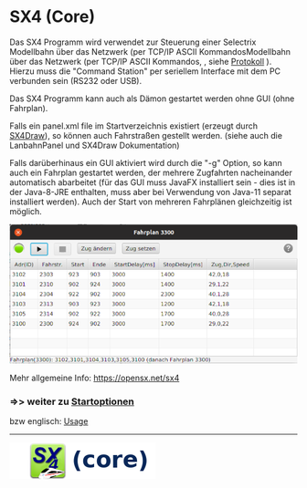 # SX4 (Core)

Das SX4 Programm wird verwendet zur Steuerung einer Selectrix 
Modellbahn über das Netzwerk (per TCP/IP ASCII KommandosModellbahn über das Netzwerk (per TCP/IP ASCII Kommandos, 
, 
siehe [Protokoll](20-protocol.md)
). Hierzu muss die 
"Command Station" per seriellem Interface mit dem PC verbunden sein (RS232 oder USB).

Das SX4 Programm kann auch als Dämon gestartet werden ohne GUI (ohne Fahrplan).

Falls ein panel.xml file im Startverzeichnis existiert 
(erzeugt durch [SX4Draw](https://michael71.github.io/SX4Draw)), 
so können auch Fahrstraßen gestellt werden.
(siehe auch die LanbahnPanel und SX4Draw Dokumentation)

Falls darüberhinaus ein GUI aktiviert wird durch die "-g" Option, so kann auch
ein Fahrplan gestartet werden, der mehrere Zugfahrten nacheinander automatisch 
abarbeitet (für das GUI muss JavaFX installiert sein - dies ist in der Java-8-JRE
enthalten, muss aber bei Verwendung von Java-11 separat installiert werden). Auch der Start von mehreren Fahrplänen gleichzeitig ist möglich.

![](fahrplan2.png)

Mehr allgemeine Info: https://opensx.net/sx4

### =>> weiter zu [Startoptionen](02-Optionen.md)

bzw englisch: [Usage](02-usage.md)

___

![](sx4_loco2_core.png)


